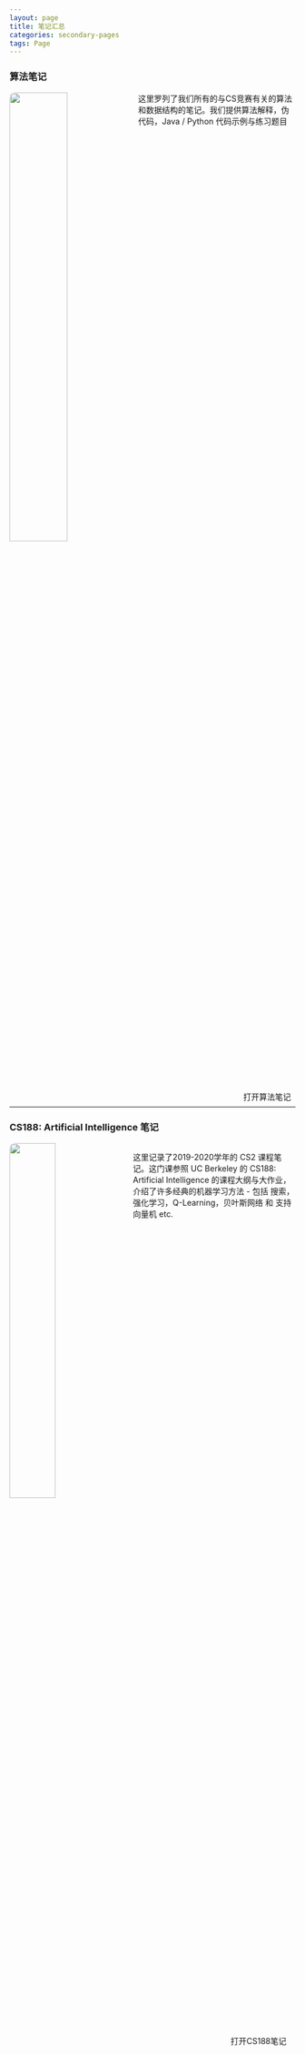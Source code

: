 ```yaml
---
layout: page
title: 笔记汇总
categories: secondary-pages
tags: Page
---
```


### 算法笔记

<div style="clear: right"></div>
<img src="https://th.bing.com/th/id/R096339a264ac415529311109c07414cd?rik=mRRFCc9dvxzriA&riu=http%3a%2f%2fwww.geeksforgeeks.org%2fwp-content%2fuploads%2fCompetitive-Programming-1.jpg&ehk=8PG4TBmXk9YdVdwNTDqjhv6mFVp3Mrh9EFUkwxpaHqI%3d&risl=&pid=ImgRaw" style="float: left; height: 45%; width: 45%; margin: 0px; border-radius: 10px"/>
<p>这里罗列了我们所有的与CS竞赛有关的算法和数据结构的笔记。我们提供算法解释，伪代码，Java / Python 代码示例与练习题目</p>
<div style="clear: both"></div>
<div class="main-button" style="float: right; margin:0px 8px 8px 8px"  onClick="window.location.href='{{ site.baseurl }}/2021/03/04/algorithm-home.html'">打开算法笔记</div>
<hr style="clear: both"/>

### CS188: Artificial Intelligence 笔记
<div style="clear: both"></div>
<img src="{{ site.baseurl }}/assets/cs188_logo.png" style="float: left; height: 40%; width: 40%; margin: 0px 16px 8px 0px; border-radius: 10px"/>
<p>这里记录了2019-2020学年的 CS2 课程笔记。这门课参照 UC Berkeley 的 CS188: Artificial Intelligence 的课程大纲与大作业，介绍了许多经典的机器学习方法 - 包括 搜索，强化学习，Q-Learning，贝叶斯网络 和 支持向量机 etc.</p>
<div style="clear: both"></div>
<div class="main-button" style="float: right; margin:0px 16px 16px 16px" onClick="window.location.href='{{ site.baseurl }}/2021/02/24/CS188-Home.html'">打开CS188笔记</div>
<div style="clear: both"></div>
